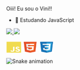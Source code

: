 Oiii! Eu sou o Vini!!

 

- 🌱 Estudando JavaScript
<div>
  <a href="https://github.com/Chiarelo">
    <img height="180em" src="https://github-readme-stats.vercel.app/api?username=ViniciusChiarelo&show_icons=true&theme=midnight-purple&include_all_commits=true&count_private=true"/>
    <img height="180em" src="https://github-readme-stats.vercel.app/api/top-langs/?username=Chiarelo&layout=compact&langs_count=16&theme=midnight-purple"/>
  </a>
</div>

<div style="display: inline_block"><br>
  <img align="center" alt="Rafa-Js" height="30" width="40" src="https://raw.githubusercontent.com/devicons/devicon/master/icons/javascript/javascript-plain.svg">
  <img align="center" alt="Rafa-HTML" height="30" width="40" src="https://raw.githubusercontent.com/devicons/devicon/master/icons/html5/html5-original.svg">
  <img align="center" alt="Rafa-CSS" height="30" width="40" src="https://raw.githubusercontent.com/devicons/devicon/master/icons/css3/css3-original.svg">
</div>

![Snake animation](https://github.com/Chiarelo/Chiarelo/blob/output/github-contribution-grid-snake.svg)
